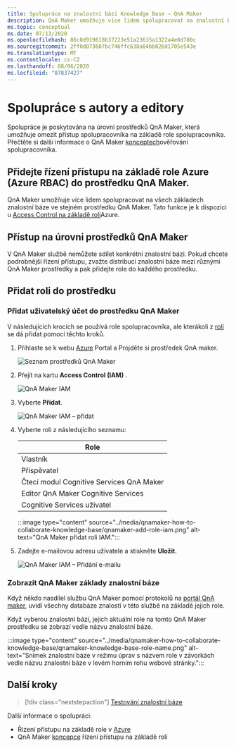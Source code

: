 ```yaml
---
title: Spolupráce na znalostní bázi Knowledge Base – QnA Maker
description: QnA Maker umožňuje více lidem spolupracovat na znalostní bázi. Tato funkce je k dispozici s řízením přístupu na základě role Azure (Azure RBAC).
ms.topic: conceptual
ms.date: 07/13/2020
ms.openlocfilehash: 86c8d919618b37223e51a23635a1322a4e0d780c
ms.sourcegitcommit: 2ff0d073607bc746ffc638a84bb026d1705e543e
ms.translationtype: MT
ms.contentlocale: cs-CZ
ms.lasthandoff: 08/06/2020
ms.locfileid: "87837427"
---
```

# <a name="collaboration-with-authors-and-editors"></a>Spolupráce s autory a editory

Spolupráce je poskytována na úrovni prostředků QnA Maker, která umožňuje omezit přístup spolupracovníka na základě role spolupracovníka. Přečtěte si další informace o QnA Maker [konceptech](../Concepts/role-based-access-control.md)ověřování spolupracovníka.

## <a name="add-azure-role-based-access-control-azure-rbac-to-your-qna-maker-resource"></a>Přidejte řízení přístupu na základě role Azure (Azure RBAC) do prostředku QnA Maker.

QnA Maker umožňuje více lidem spolupracovat na všech základech znalostní báze ve stejném prostředku QnA Maker. Tato funkce je k dispozici u [Access Control na základě rolí](../../../active-directory/role-based-access-control-configure.md)Azure.

## <a name="access-at-the-qna-maker-resource-level"></a>Přístup na úrovni prostředků QnA Maker

V QnA Maker službě nemůžete sdílet konkrétní znalostní bázi. Pokud chcete podrobnější řízení přístupu, zvažte distribuci znalostní báze mezi různými QnA Maker prostředky a pak přidejte role do každého prostředku.

## <a name="add-role-to-resource"></a>Přidat roli do prostředku

### <a name="add-a-user-account-to-the-qna-maker-resource"></a>Přidat uživatelský účet do prostředku QnA Maker

V následujících krocích se používá role spolupracovníka, ale kterákoli z [rolí](../reference-role-based-access-control.md) se dá přidat pomocí těchto kroků.

1. Přihlaste se k webu [Azure](https://portal.azure.com/) Portal a Projděte si prostředek QnA maker.

    ![Seznam prostředků QnA Maker](../media/qnamaker-how-to-collaborate-knowledge-base/qnamaker-resource-list.png)

1. Přejít na kartu **Access Control (IAM)** .

    ![QnA Maker IAM](../media/qnamaker-how-to-collaborate-knowledge-base/qnamaker-iam.png)

1. Vyberte **Přidat**.

    ![QnA Maker IAM – přidat](../media/qnamaker-how-to-collaborate-knowledge-base/qnamaker-iam-add.png)

1. Vyberte roli z následujícího seznamu:

    |Role|
    |--|
    |Vlastník|
    |Přispěvatel|
    |Čtecí modul Cognitive Services QnA Maker|
    |Editor QnA Maker Cognitive Services|
    |Cognitive Services uživatel|

    :::image type="content" source="../media/qnamaker-how-to-collaborate-knowledge-base/qnamaker-add-role-iam.png" alt-text="QnA Maker přidat roli IAM.":::

1. Zadejte e-mailovou adresu uživatele a stiskněte **Uložit**.

    ![QnA Maker IAM – Přidání e-mailu](../media/qnamaker-how-to-collaborate-knowledge-base/qnamaker-iam-add-email.png)

### <a name="view-qna-maker-knowledge-bases"></a>Zobrazit QnA Maker základy znalostní báze

Když někdo nasdílel službu QnA Maker pomocí protokolů na [portál QnA maker](https://qnamaker.ai), uvidí všechny databáze znalostí v této službě na základě jejich role.

Když vyberou znalostní bázi, jejich aktuální role na tomto QnA Maker prostředku se zobrazí vedle názvu znalostní báze.

:::image type="content" source="../media/qnamaker-how-to-collaborate-knowledge-base/qnamaker-knowledge-base-role-name.png" alt-text="Snímek znalostní báze v režimu úprav s názvem role v závorkách vedle názvu znalostní báze v levém horním rohu webové stránky.":::

## <a name="next-steps"></a>Další kroky

> [!div class="nextstepaction"]
> [Testování znalostní báze](./test-knowledge-base.md)

Další informace o spolupráci:
* Řízení přístupu na základě role v [Azure](../../../active-directory/role-based-access-control-configure.md)
* QnA Maker [koncepce](../Concepts/role-based-access-control.md) řízení přístupu na základě rolí
